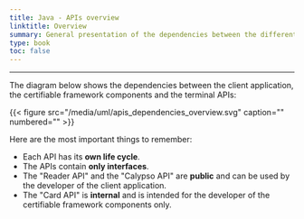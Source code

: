 ```yaml
---
title: Java - APIs overview
linktitle: Overview
summary: General presentation of the dependencies between the different Terminal APIs.
type: book
toc: false
---
```


---
The diagram below shows the dependencies between the client application, the certifiable framework components and the terminal APIs:

{{< figure src="/media/uml/apis_dependencies_overview.svg" caption="" numbered="" >}}

Here are the most important things to remember:
* Each API has its **own life cycle**.
* The APIs contain **only interfaces**.
* The "Reader API" and the "Calypso API" are **public** and can be used by the developer of the client application.
* The "Card API" is **internal** and is intended for the developer of the certifiable framework components only.
